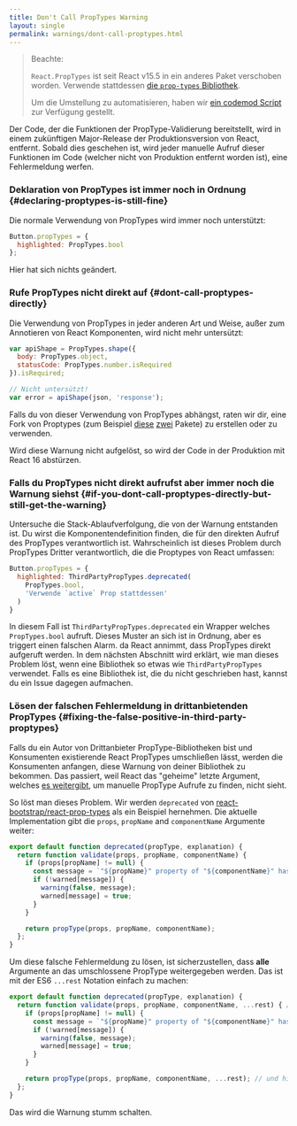 ```yaml
---
title: Don't Call PropTypes Warning
layout: single
permalink: warnings/dont-call-proptypes.html
---
```


> Beachte:
>
> `React.PropTypes` ist seit React v15.5 in ein anderes Paket verschoben worden. Verwende stattdessen [die `prop-types` Bibliothek](https://www.npmjs.com/package/prop-types).
>
>Um die Umstellung zu automatisieren, haben wir [ein codemod Script](/blog/2017/04/07/react-v15.5.0.html#migrating-from-react.proptypes) zur Verfügung gestellt.

Der Code, der die Funktionen der PropType-Validierung bereitstellt, wird in einem zukünftigen Major-Release der Produktionsversion von React, entfernt. Sobald dies geschehen ist, wird jeder manuelle Aufruf dieser Funktionen im Code (welcher nicht von Produktion entfernt worden ist), eine Fehlermeldung werfen.

### Deklaration von PropTypes ist immer noch in Ordnung {#declaring-proptypes-is-still-fine}

Die normale Verwendung von PropTypes wird immer noch unterstützt:

```javascript
Button.propTypes = {
  highlighted: PropTypes.bool
};
```

Hier hat sich nichts geändert.

### Rufe PropTypes nicht direkt auf {#dont-call-proptypes-directly}

Die Verwendung von PropTypes in jeder anderen Art und Weise, außer zum Annotieren von React Komponenten, wird nicht mehr untersützt:

```javascript
var apiShape = PropTypes.shape({
  body: PropTypes.object,
  statusCode: PropTypes.number.isRequired
}).isRequired;

// Nicht untersützt!
var error = apiShape(json, 'response');
```

Falls du von dieser Verwendung von PropTypes abhängst, raten wir dir, eine Fork von Proptypes (zum Beispiel [diese](https://github.com/aackerman/PropTypes) [zwei](https://github.com/developit/proptypes) Pakete) zu erstellen oder zu verwenden.

Wird diese Warnung nicht aufgelöst, so wird der Code in der Produktion mit React 16 abstürzen.

### Falls du PropTypes nicht direkt aufrufst aber immer noch die Warnung siehst {#if-you-dont-call-proptypes-directly-but-still-get-the-warning}

Untersuche die Stack-Ablaufverfolgung, die von der Warnung entstanden ist. Du wirst die Komponentendefinition finden, die für den direkten Aufruf des PropTypes verantwortlich ist. Wahrscheinlich ist dieses Problem durch PropTypes Dritter verantwortlich, die die Proptypes von React umfassen: 


```js
Button.propTypes = {
  highlighted: ThirdPartyPropTypes.deprecated(
    PropTypes.bool,
    'Verwende `active` Prop stattdessen'
  )
}
```

In diesem Fall ist `ThirdPartyPropTypes.deprecated` ein Wrapper welches `PropTypes.bool` aufruft. Dieses Muster an sich ist in Ordnung, aber es triggert einen falschen Alarm. da React annimmt, dass PropTypes direkt aufgeruft werden. In dem nächsten Abschnitt wird erklärt, wie man dieses Problem löst, wenn eine Bibliothek so etwas wie `ThirdPartyPropTypes` verwendet. Falls es eine Bibliothek ist, die du nicht geschrieben hast, kannst du ein Issue dagegen aufmachen.

### Lösen der falschen Fehlermeldung in drittanbietenden PropTypes {#fixing-the-false-positive-in-third-party-proptypes}

Falls du ein Autor von Drittanbieter PropType-Bibliotheken bist und Konsumenten existierende React PropTypes umschließen lässt, werden die Konsumenten anfangen, diese Warnung von deiner Bibliothek zu bekommen. Das passiert, weil React das "geheime" letzte Argument, welches [es weitergibt](https://github.com/facebook/react/pull/7132), um manuelle PropType Aufrufe zu finden, nicht sieht.

So löst man dieses Problem. Wir werden `deprecated` von [react-bootstrap/react-prop-types](https://github.com/react-bootstrap/react-prop-types/blob/0d1cd3a49a93e513325e3258b28a82ce7d38e690/src/deprecated.js) als ein Beispiel hernehmen. Die aktuelle Implementation gibt die `props`, `propName` and `componentName` Argumente weiter:

```javascript
export default function deprecated(propType, explanation) {
  return function validate(props, propName, componentName) {
    if (props[propName] != null) {
      const message = `"${propName}" property of "${componentName}" has been deprecated.\n${explanation}`;
      if (!warned[message]) {
        warning(false, message);
        warned[message] = true;
      }
    }

    return propType(props, propName, componentName);
  };
}
```
 
Um diese falsche Fehlermeldung zu lösen, ist sicherzustellen, dass **alle** Argumente an das umschlossene PropType weitergegeben werden. Das ist mit der ES6 `...rest` Notation einfach zu machen: 
 
```javascript
export default function deprecated(propType, explanation) {
  return function validate(props, propName, componentName, ...rest) { // Beachte ...rest hier
    if (props[propName] != null) {
      const message = `"${propName}" property of "${componentName}" has been deprecated.\n${explanation}`;
      if (!warned[message]) {
        warning(false, message);
        warned[message] = true;
      }
    }

    return propType(props, propName, componentName, ...rest); // und hier
  };
}
```

Das wird die Warnung stumm schalten.

